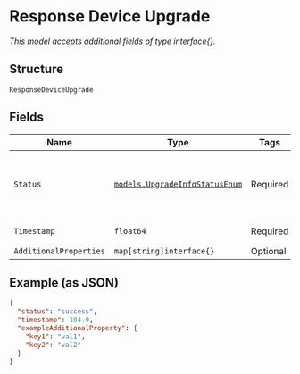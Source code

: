 
# Response Device Upgrade

*This model accepts additional fields of type interface{}.*

## Structure

`ResponseDeviceUpgrade`

## Fields

| Name | Type | Tags | Description |
|  --- | --- | --- | --- |
| `Status` | [`models.UpgradeInfoStatusEnum`](../../doc/models/upgrade-info-status-enum.md) | Required | enum: `error`, `inprogress`, `scheduled`, `starting`, `success` |
| `Timestamp` | `float64` | Required | Epoch (seconds) |
| `AdditionalProperties` | `map[string]interface{}` | Optional | - |

## Example (as JSON)

```json
{
  "status": "success",
  "timestamp": 104.0,
  "exampleAdditionalProperty": {
    "key1": "val1",
    "key2": "val2"
  }
}
```

